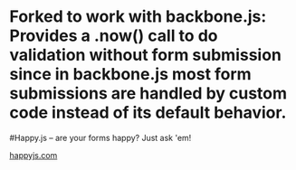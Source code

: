 Forked to work with backbone.js: Provides a .now() call to do validation without
form submission since in backbone.js most form submissions are handled by custom
code instead of its default behavior.
================================================
#Happy.js – are your forms happy? Just ask 'em!

[happyjs.com](http://happyjs.com)
